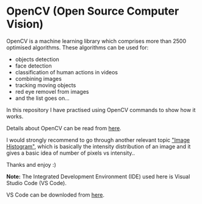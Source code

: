 # OpenCV (Open Source Computer Vision) 
OpenCV is a machine learning library which comprises more than 2500 optimised algorithms. These algorithms can be used for:
- objects detection 
- face detection 
- classification of human actions in videos
- combining images 
- tracking moving objects
- red eye removel from images 
- and the list goes on...

In this repository I have practised using OpenCV commands to show how it works.

Details about OpenCV can be read from [here](https://opencv.org/about).

I would strongly recommend to go through another relevant topic ["Image Histogram"](https://docs.opencv.org/3.4/d4/d1b/tutorial_histogram_equalization.html), which is basically the intensity distribution of an image and it gives a basic idea of number of pixels vs intensity.. 

Thanks and enjoy :)

**Note:**
The Integrated Development Environment (IDE) used here is Visual Studio Code (VS Code).

VS Code can be downloded from [here](https://code.visualstudio.com). 
